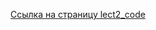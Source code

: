[Ссылка на страницу lect2_code](file:///C:/Users/PC/Desktop/%D0%9E%D0%9F%D0%9F%20%D1%81%D0%B5%D0%BC%D0%B8%D0%BD%D0%B0%D1%80%D1%8B/index_lect.html)
